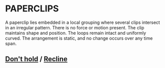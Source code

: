 # PAPERCLIPS

A paperclip lies embedded in a local grouping where several clips intersect in an irregular pattern. There is no force or motion present. The clip maintains shape and position. The loops remain intact and uniformly curved. The arrangement is static, and no change occurs over any time span.

## [Don't hold](page-a9a1b5c968775915) / [Recline](page-b9716c7549087f6c)
